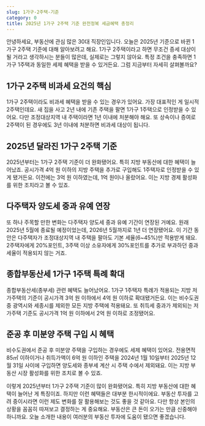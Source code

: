 ```yaml
---
slug: 1가구-2주택-기준
category: 0
title: 2025년 1가구 2주택 기준 완전정복 세금혜택 총정리
---
```


안녕하세요, 부동산에 관심 많은 30대 직장인입니다. 오늘은 2025년 기준으로 바뀐 1가구 2주택 기준에 대해 알아보려고 해요. 1가구 2주택이라고 하면 무조건 증세 대상이 될 거라고 생각하시는 분들이 많은데, 실제로는 그렇지 않아요. 특정 조건을 충족하면 1가구 1주택과 동일한 세제 혜택을 받을 수 있거든요. 그럼 지금부터 자세히 살펴볼까요?

## 1가구 2주택 비과세 요건의 핵심

1가구 2주택이라도 비과세 혜택을 받을 수 있는 경우가 있어요. 가장 대표적인 게 일시적 2주택인데요. 새 집을 사고 2년 내에 기존 주택을 팔면 1가구 1주택으로 인정받을 수 있어요. 다만 조정대상지역 내 주택이라면 1년 이내에 처분해야 해요. 또 상속이나 증여로 2주택이 된 경우에도 3년 이내에 처분하면 비과세 대상이 됩니다.

## 2025년 달라진 1가구 2주택 기준

2025년부터는 1가구 2주택 기준이 더 완화됐어요. 특히 지방 부동산에 대한 혜택이 늘어났죠. 공시가격 4억 원 이하의 지방 주택을 추가로 구입해도 1주택자로 인정받을 수 있게 됐거든요. 이전에는 3억 원 이하였는데, 1억 원이나 올랐어요. 이는 지방 경제 활성화를 위한 조치라고 볼 수 있죠.

## 다주택자 양도세 중과 유예 연장

또 하나 주목할 만한 변화는 다주택자 양도세 중과 유예 기간이 연장된 거예요. 원래 2025년 5월에 종료될 예정이었는데, 2026년 5월까지로 1년 더 연장됐어요. 이 기간 동안은 다주택자가 조정대상지역 내 주택을 팔아도 기본 세율(6~45%)만 적용받게 돼요. 2주택자에게 20%포인트, 3주택 이상 소유자에게 30%포인트를 추가로 부과하던 중과세율이 적용되지 않는 거죠.

## 종합부동산세 1가구 1주택 특례 확대

종합부동산세(종부세) 관련 혜택도 늘어났어요. 1가구 1주택자 특례가 적용되는 지방 저가주택의 기준이 공시가격 3억 원 이하에서 4억 원 이하로 확대됐거든요. 이는 비수도권 중 광역시와 세종시를 제외한 모든 지방 주택에 적용돼요. 또 취득세 중과가 제외되는 저가주택 기준도 공시가격 1억 원 이하에서 2억 원 이하로 조정됐어요.

## 준공 후 미분양 주택 구입 시 혜택

비수도권에서 준공 후 미분양 주택을 구입하는 경우에도 세제 혜택이 있어요. 전용면적 85㎡ 이하이거나 취득가액이 6억 원 이하인 주택을 2024년 1월 10일부터 2025년 12월 31일 사이에 구입하면 양도세와 종부세 계산 시 주택 수에서 제외돼요. 이는 지방 부동산 시장 활성화를 위한 조치로 볼 수 있죠.

이렇게 2025년부터 1가구 2주택 기준이 많이 완화됐어요. 특히 지방 부동산에 대한 혜택이 늘어난 게 특징이죠. 하지만 이런 혜택들은 대부분 한시적이에요. 부동산 투자를 고려 중이시라면 이런 제도 변화를 잘 활용해보는 것도 좋을 것 같아요. 다만 항상 본인의 상황을 꼼꼼히 따져보고 결정하는 게 중요해요. 부동산은 큰 돈이 오가는 만큼 신중해야 하니까요. 오늘 소개한 내용이 여러분의 부동산 투자에 도움이 됐으면 좋겠습니다.